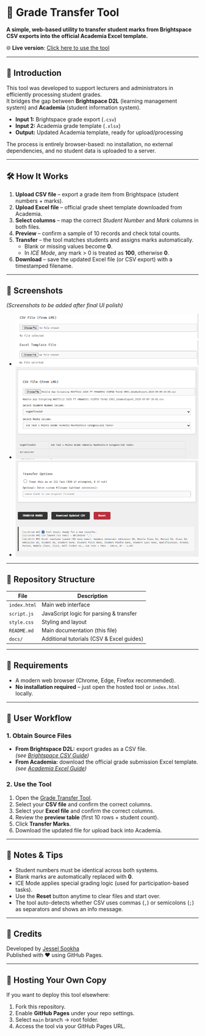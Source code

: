 # 📘 Grade Transfer Tool

**A simple, web-based utility to transfer student marks from Brightspace CSV exports into the official Academia Excel template.**

🌐 **Live version**: [Click here to use the tool](https://jesselsookha.github.io/grade-transfer-tool/)

---

## 🚀 Introduction

This tool was developed to support lecturers and administrators in efficiently processing student grades.  
It bridges the gap between **Brightspace D2L** (learning management system) and **Academia** (student information system).

- **Input 1:** Brightspace grade export (`.csv`)  
- **Input 2:** Academia grade template (`.xlsx`)  
- **Output:** Updated Academia template, ready for upload/processing  

The process is entirely browser-based: no installation, no external dependencies, and no student data is uploaded to a server.

---

## 🛠️ How It Works

1. **Upload CSV file** – export a grade item from Brightspace (student numbers + marks).  
2. **Upload Excel file** – official grade sheet template downloaded from Academia.  
3. **Select columns** – map the correct *Student Number* and *Mark* columns in both files.  
4. **Preview** – confirm a sample of 10 records and check total counts.  
5. **Transfer** – the tool matches students and assigns marks automatically.  
   - Blank or missing values become **0**.  
   - In *ICE Mode*, any mark > 0 is treated as **100**, otherwise **0**.  
6. **Download** – save the updated Excel file (or CSV export) with a timestamped filename.  

---

## 📸 Screenshots

*(Screenshots to be added after final UI polish)*

- ![Step 1: Upload files](screenshots/upload-files.png)
- ![Step 2: Column mapping](screenshots/column-mapping.png)
- ![Step 3: Preview & Download](screenshots/preview-download.png)

---

## 📂 Repository Structure

| File           | Description                            |
|----------------|----------------------------------------|
| `index.html`   | Main web interface                     |
| `script.js`    | JavaScript logic for parsing & transfer|
| `style.css`    | Styling and layout                     |
| `README.md`    | Main documentation (this file)         |
| `docs/`        | Additional tutorials (CSV & Excel guides) |

---

## 📄 Requirements

- A modern web browser (Chrome, Edge, Firefox recommended).  
- **No installation required** – just open the hosted tool or `index.html` locally.  

---

## 🧭 User Workflow

### 1. Obtain Source Files
- **From Brightspace D2L:** export grades as a CSV file.  
  *(see [Brightspace CSV Guide](docs/brightspace_csv.md))*  
- **From Academia:** download the official grade submission Excel template.  
  *(see [Academia Excel Guide](docs/academia_excel.md))*  

### 2. Use the Tool
1. Open the [Grade Transfer Tool](https://jesselsookha.github.io/grade-transfer-tool/).  
2. Select your **CSV file** and confirm the correct columns.  
3. Select your **Excel file** and confirm the correct columns.  
4. Review the **preview table** (first 10 rows + student count).  
5. Click **Transfer Marks**.  
6. Download the updated file for upload back into Academia.  

---

## 🧠 Notes & Tips

- Student numbers must be identical across both systems.  
- Blank marks are automatically replaced with **0**.  
- ICE Mode applies special grading logic (used for participation-based tasks).  
- Use the **Reset** button anytime to clear files and start over.  
- The tool auto-detects whether CSV uses commas (`,`) or semicolons (`;`) as separators and shows an info message.  

---

## 📢 Credits

Developed by [Jessel Sookha](https://github.com/jesselsookha)  
Published with ❤️ using GitHub Pages.  

---

## 🔗 Hosting Your Own Copy

If you want to deploy this tool elsewhere:

1. Fork this repository.  
2. Enable **GitHub Pages** under your repo settings.  
3. Select `main` branch → root folder.  
4. Access the tool via your GitHub Pages URL.  
